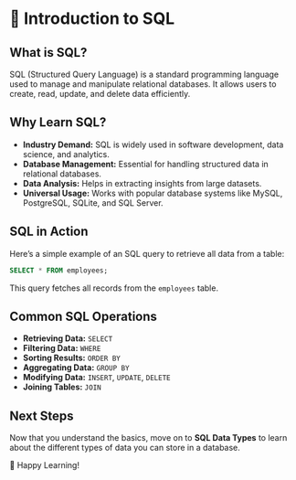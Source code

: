 # 📌 Introduction to SQL

## What is SQL?
SQL (Structured Query Language) is a standard programming language used to manage and manipulate relational databases. It allows users to create, read, update, and delete data efficiently.

## Why Learn SQL?
- **Industry Demand:** SQL is widely used in software development, data science, and analytics.
- **Database Management:** Essential for handling structured data in relational databases.
- **Data Analysis:** Helps in extracting insights from large datasets.
- **Universal Usage:** Works with popular database systems like MySQL, PostgreSQL, SQLite, and SQL Server.

## SQL in Action
Here’s a simple example of an SQL query to retrieve all data from a table:
```sql
SELECT * FROM employees;
```
This query fetches all records from the `employees` table.

## Common SQL Operations
- **Retrieving Data:** `SELECT`
- **Filtering Data:** `WHERE`
- **Sorting Results:** `ORDER BY`
- **Aggregating Data:** `GROUP BY`
- **Modifying Data:** `INSERT`, `UPDATE`, `DELETE`
- **Joining Tables:** `JOIN`

## Next Steps
Now that you understand the basics, move on to **SQL Data Types** to learn about the different types of data you can store in a database.

🚀 Happy Learning!

